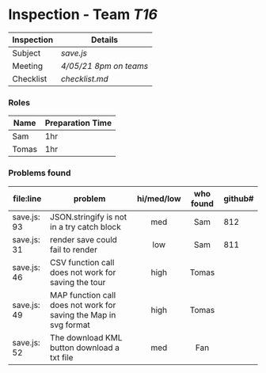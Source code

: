 # Inspection - Team *T16* 
 
| Inspection | Details |
| ----- | ----- |
| Subject | *save.js* |
| Meeting | *4/05/21 8pm on teams* |
| Checklist | *checklist.md* |

### Roles

| Name | Preparation Time |
| ---- | ---- |
| Sam | 1hr |
| Tomas |1hr  |

### Problems found

| file:line | problem | hi/med/low | who found | github#  |
| --- | --- | :---: | :---: | --- |
| save.js: 93 | JSON.stringify is not in a try catch block | med | Sam | 812 |
| save.js: 31 | render save could fail to render  | low | Sam | 811 |
| save.js: 46 | CSV function call does not work for saving the tour  | high | Tomas |  |
| save.js: 49 | MAP function call does not work for saving the Map in  svg format  | high | Tomas |  |
| save.js: 52 | The download KML button download a txt file  | med | Fan |  |
